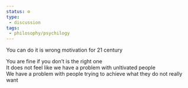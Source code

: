 ```yaml
---
status: ⚙️
type: 
 - discussion
tags:
 - philosophy/psychilogy
---
```


You can do it is wrong motivation for 21 century  
  
You are fine if you don’t is the right one  
It does not feel like we have a problem with unltivated people  
We have a problem with people trying to achieve what they do not really want
